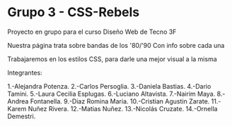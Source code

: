 # Grupo 3 - CSS-Rebels

Proyecto en grupo para el curso Diseño Web de Tecno 3F

Nuestra página trata sobre bandas de los '80/'90 Con info sobre cada una

Trabajaremos en los estilos CSS, para darle una mejor visual a la misma

Integrantes:

1.-Alejandra Potenza.
2.-Carlos Persoglia.
3.-Daniela Bastias.
4.-Dario Tamini.
5.-Laura Cecilia Esplugas.
6.-Luciano Altavista.
7.-Nairim Maya.
8.-Andrea Fontanella.
9.-Diaz Romina Maria.
10.-Cristian Agustin Zarate.
11.-Karem Nuñez Rivera.
12.-Matias Nuñez.
13.-Nicolás Cruzate.
14.-Ornella Demestri.
